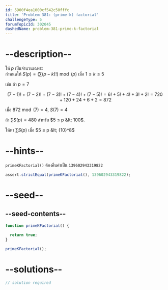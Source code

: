 ```yaml
---
id: 5900f4ea1000cf542c50fffc
title: 'Problem 381: (prime-k) factorial'
challengeType: 5
forumTopicId: 302045
dashedName: problem-381-prime-k-factorial
---
```


# --description--

ให้ $p$ เป็นจำนวนเฉพาะ  
กำหนดให้ $S(p) = (\sum (p - k)!)\bmod (p)$ เมื่อ $1 ≤ k ≤ 5$

เช่น ถ้า $p = 7$

$$(7 - 1)! + (7 - 2)! + (7 - 3)! + (7 - 4)! + (7 - 5)! = 6! + 5! + 4! + 3! + 2! = 720 + 120 + 24 + 6 + 2 = 872$$

เมื่อ $872\bmod (7) = 4$, $S(7) = 4$


ถ้า $\sum S(p) = 480$ สำหรับ $5 ≤ p &lt; 100$.

ให้หา $\sum S(p)$ เมื่อ $5 ≤ p &lt; {10}^8$

# --hints--

`primeKFactorial()` ต้องคืนค่าเป็น `139602943319822`

```js
assert.strictEqual(primeKFactorial(), 139602943319822);
```

# --seed--

## --seed-contents--

```js
function primeKFactorial() {

  return true;
}

primeKFactorial();
```

# --solutions--

```js
// solution required
```
